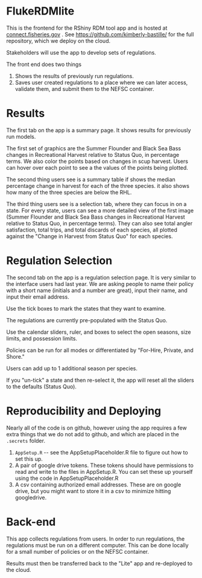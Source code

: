 # FlukeRDMlite

This is the frontend for the RShiny RDM tool app and is hosted at [connect.fisheries.gov](https://connect.fisheries.noaa.gov/connect/#/apps/539bfbee-a914-45e2-ae8f-e6db92452d23) .  See https://github.com/kimberly-bastille/ for the full repository, which we deploy on the cloud.


Stakeholders will use the app to develop sets of regulations. 

The front end does two things
1. Shows the results of previously run regulations.
2. Saves user created regulations to a place where we can later access, validate them, and submit them to the NEFSC container.

# Results


The first tab on the app is a summary page. It shows results for previously run models.  


The first set of graphics are the Summer Flounder and Black Sea Bass changes in Recreational Harvest relative to Status Quo, in percentage terms. We also color the points based on changes in scup harvest. Users can hover over each point to see a the values of the points being plotted. 

The second thing users see is a summary table if shows the median percentage change in harvest for each of the three species. it also shows how many of the three species are below the RHL.

The third thing users see is a selection tab, where they can focus in on a state.  For every state, users can see a more detailed view of the first image (Summer Flounder and Black Sea Bass changes in Recreational Harvest relative to Status Quo, in percentage terms).  They can also see total angler satisfaction, total trips, and total discards of each species, all plotted against the "Change in Harvest from Status Quo" for each species.


# Regulation Selection

The second tab on the app is a regulation selection page. It is very similar to the interface users had last year. We are asking people to name their policy with a short name (initials and a number are great), input their name, and input their email address.  

Use the tick boxes to mark the states that they want to examine.  

The regulations are currently pre-populated with the Status Quo.

Use the calendar sliders, ruler, and boxes to select the open seasons, size limits, and possession limits. 

Policies can be run for all modes or differentiated by "For-Hire, Private, and Shore."  

Users can add up to 1 additional season per species.

If you "un-tick" a state and then re-select it, the app will reset all the sliders to the defaults (Status Quo).


# Reproducibility and Deploying

Nearly all of the code is on github, however using the app requires a few extra things that we do not add to github, and which are placed in the ``.secrets`` folder.

1. ``AppSetup.R`` -- see the AppSetupPlaceholder.R file to figure out how to set this up.
2. A pair of google drive tokens. These tokens should have permissions to read and write to the files in AppSetup.R.  You can set these up yourself using the code in AppSetupPlaceholder.R
3. A csv containing authorized email addresses. These are on google drive, but you might want to store it in a csv to minimize hitting googledrive.

# Back-end

This app collects regulations from users. In order to run regulations, the regulations must be run on a different computer. This can be done locally for a small number of policies or on the NEFSC container.

Results must then be transferred back to the "Lite" app and re-deployed to the cloud. 

